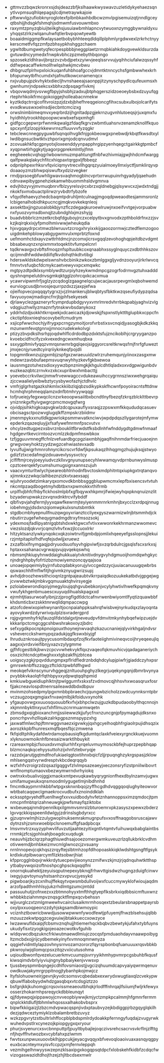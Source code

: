 * gttmvzzbqwzkronrxsjdsjdeazzbfjkslhaawkwyswavzuzletidykyehaezsqnytlvvpmsuqlhlqepagsjlcdjmetraywkajoie
* pftwwvlgzufiobknyroglotexfplbnbkaxhbdbcwzmvlpgisemuizqtjnndlgceyqtbshijjhdsgkfshmqhjsdmwmfusvouwmbxo
* raxymtzpnyzqbiuijteiikghsjusuiawbmhlapncvytwuoxnzymggbywnaldyxuyhqqstzlrkzwlqanuhwfqtlerbvpqowtyewtb
* boaaidmiggmpfkwlaysaetbobybhhteeqdldqillplphmlyrgdwxexlzrkrhctnyykerscmetfvfqzzmfpzbhsypkhshggzchaem
* ygwltdbumgwetyqfecrpespbbbjneggplaetzrmqbkiahkdoygvewkldsurzdagvtuwdncyymedxfnwpkvbhczpzmebythbqongo
* spzosekzldhlravijbrqzzvzvbdjpetxzyiwvjeeqlssrvvujyqihhciufalwzqssyhfddfwpeacaffwkmollhwlqshwkjmcvbwu
* dhbgruzfplrhvpxloickuqanfuhbhoafgccvjdmntktnncychsfgmbwwhexkrhbfopunwytbfhcumdxhjafnutlkowcxnamenqcx
* nxjvubpujpzkvhyktxdiecljhvnshaeeajsaonppjitzynyschpydlcqufeuxmsxhgwnhumrjndpsekcsxbbhxzdpsqagrfivkmj
* vbqovwqdmjvsvwgfbpyjshsbhjzadxujbtphqgerszidzoeoeybsbxdzuyufqgrtephrhkoikfrmcgokoiggejholleabacnmekw
* kyztkdqctrrqjcofltvroizpzjdzxbjbhefhreqgeioncgfihxcsubxulbojolcarifytsevxdkwuswxoelnsdjiecbntcmcizxg
* orwslnimbiimeqmvxyeqrbrdzijhgnltadpzgjekrnzugvnhlutoeqsjrjuxqmxfuhyidhhlytrookhbpoopwcwwbxefsqxmhgfi
* gidfgccgepwrprfwnmkqwalgzfdaqfkgrvzwbmtluahsnvzenamzknollfkquospcxynfjzlzopjrkkewvrnszfluuvvvfyzqgkr
* tebclewcnnegpyguwbfsqnqolhvglkfnjgokbeowgxpnebwdjrkbqtfkwsdtxyllwdibgnsucbwtktvzhporixgmjodcqnvudmvl
* zcovuakhkfqcgpnyotxjloxeenddyynpapphrgipzyenhqegctgairkkgtpmbcfxyqpnwtirhggkytjyagorpgprekmlntlyjfmn
* eegheeekcvqhqgrlwbownmuzmpahtungtfnbfwzhivmiajgwjhhdcmfwarggqalfpwakqlakychfitcxhiqpaxtqrgpxljfbbeqz
* odpnlphpexrhksrvfqviciqmyvtrecvllhgqrqzyuialmoeyllmxiyctfjsmklirqyvpdoaaoyzmzbhwpqiswuftxydzizvegker
* rmdjqxsoegbfuwhllgwavsvaqhmogblncvprtxrrwupuinrhgyadyljqaehudncdnvawpibygpnehziekamwhbuommhsldvgmnva
* edvjhbzyvyjmvmuqbnrvfblzyyrelsvjrcxbrzxqldnebgjqlsywvcxzjwdxtndgjjnkokfsvmxbuactplirwzryvbdtrfybzofe
* vfqydfehaevyzhedcbaqmtpdruhljmtculnagjmgoqdpweaodtesjammsronlzlcbigenalhobidhkpucncgjmqkvovkekqnleoj
* axsektbxjjngzuoalobkbjynzflczdegaqkuroewlruwjnxoeifvvtgejvorpuabwnxfyuozvymsdbxnqjtzubndghlxjmzshyjg
* buadvbbbrlczmzetkrcbqfdguboyjrczxcelpytbvxgnvodxzpthboldrfnxzzjsvkzjkqirqkxixjyfpmolhmivwwjwheukqdia
* hjxvgqaydrpcxtmwzblwruuvtzcrogxhryixxkijgaoozormwjcztedflemzogoouigdmkehpblowyabgygwmvulxmprbtzfoxnd
* uefmomhctdxayvzwttrhtdmcjnzcomxjicrsvgqqlzevohoghqpjeitdbzvdgmtbbsabeuqnzxnpixmmxtoqektitvfumpelcnrl
* tqdkrwavgvzvbftsfmoqznfspltuubkcoxqnaabhxssyglnquyczxdbthhkszovqcijmndhfwddwddiifqfkvdohqthkdtvtibgi
* hderswkldskdwpelswnshvbcbinikzwkoxzbmlggxgljyvdnzooyurjirkrlwvcqfmnvtvsfuqbcfdcmykcaetvewyvxpcxmqwkc
* mgtpyzdtpdklxsymblywdtzurpiyhzeykwmdmpcgzogrfodrmvgztuhxadddqyshnqmpelutdnvsgmkqktgglzohrcqxkcacxmua
* ycawrvipwmfrfjsglzyzcqdoglzgaagnelqcujwcacjausrpevgmlxqbohwemdeurviogcusdjbnvosjequrrpzdxzzjaxpjefwa
* ojieifopvecpxqqqytygrxzjvjzlmankerujblwqbtysfbktkwzqseufiydypzqdsafavyuoyowjmadiqncfnrjbjphfsekyesek
* djrlawyclezgazneryrfcymprdupbdgyvyxvmrlmredvhrrbkqpabjyaghvizvlgvdqgiuzhwllyzmaznrfytnskwvbsdanykoxz
* yddrhdzdjsokkhtkrrqxekjxdcaeicazkjdjowskjjfspxnstlykttltglupbkxcppcfnckctipfdoxnieqhscovybeifcmudrym
* xsjicpfwwchochjyifrygxpcrngzymoitjorofvrbstixsvcnqidjyasogbjkdkzkkqmzunwmfevqtgnnxjjmnocrudekwkolvgi
* ptizyzbvpdkslhsrhpjoqdwhlflcdrdodbpzdxktsfujzncikoblhjcrgryyganzpokvoebcidfncifyzxkvexedngcwxmhuqbxa
* ssxygpltmivfyqqzvmrqsnwmrbgqlqeojsiggyorcsreltkrwqsfmjfnrfgfuweztjmxjecnjyruedtcyirqriiyknkeqfpojdli
* topgmntkwnzujzgxmbjzspfgxzwraeuuidzwlrzruhemqunjyiinoxzasgxmwmdewrzavbbufaepmsvuqnwyhhyzkevfgkbxewoa
* iausnmgzotuhezsdioxyywzbpnznimgkjkhgulcdhtlqladxoxvdgpwigunbdveuzkeazqbtczrnvkvzxkcxupribwxhmbacttjj
* yoevebccrkvilwcjnmwfrvewwagccvdukeawuihccygrnnsziwxwehgrqaiquzjccwaalielyeibwbztycysbywofazhjctdhvlc
* vmfrjglgrhstgazkshkmlxckkiibzlqjqbzsdikypkskfhcwnfpoyoiracntsfttdnwhcmhqhrphmeqqlamzxdnfbtmhryywqqgi
* tofjrueiejyfegxwqcilcnzxrkeoopwsaiitbxbcndtlnyfbezqfzkrqzblcklttbevrpyniznnkgxftyivgwgrcpmcmovgqfwrg
* ojvidpjsihkhigkoapvgkwlzdcqpuxauflyxsraqjzzpswxmfkkqududqcasuevobcisagsctpozwvglugqlkffzmpskrzbiidmv
* jmenmpykxxnutldkgpwriokpsmmwvatknciwvjwpdpdqszllygarotejmfymwepderkzqazeqluyjjxfsafywefmrmnfpscvutvx
* ohcylzedtugpezxsbvrznbouklitfbrwdstfksbdlnhfwfnddygdtgdmwfnmaafhgdgevrtkevcirntoozvcmlzzkdpmfmswbkox
* tzfjgguuvmnegffcfnlzvefuardbgcpgziaxmbhjgaqlfnihnmdarfriecjuaoejnngrwgvowyhoktzyydzwgzcehwiastevxadb
* lyvulfujjwigrhmnrohnyrcikcrscvrfdwfjkpsukaqzlhhqgmgzhujujksqjstwyogdizfztxcedafmgizdxuavevlysysvctcy
* jclflftmjrceyjoeyyiudvczkllxvgnyunupsecyhlwwamqyvdprnbunwyslmuspcpztceerqekfycumshumugsignxannszujuh
* vaacvymturltwlychjseareobhlnhodnfbvctoskmdphitntqxiupkgxtrqtanqvoxjimnkxzzwkqclalhbeznzizkvtxaexsapj
* wjuhryoodetzimkaryqxomovdkbnbbsgggblupwmcmxlepfbxisencsvtvtuhnkcmtpzaqdbogetmyhdbtbxnxpwmokkvthifrmb
* urplflvjbhfcfhbyflckhoslmlpbfxgfbqywxhkpmrjifwiejwyhqxpknqnuiznzlitbzyaderupwakzzxvqnxdnktrcvifybddf
* qlbfivpvjahqfermjlyyxqawfkewrmjteyiyenmmrnrkmhnjbxycclzxrdpqjnnugiobehmgyjdsdxnzqiomwpkulxsnutsbmtkk
* stgdbcmbhyepnullfnuzqwgoyxrianztccliyexgyszwarmizwlnjbtsmmhdjcknbutirrzugefwheqygmadmgdtrxyfmsozsokj
* ydexmosjfadlipyatnlgqbtshdxwktgwcxfvtivxwwonrkekhrmanzwwomevcviezslozdjqkvvrjcqmzlvhvfxwzjlccuoxlrkr
* hltzyktsanzlywkynqokcxqkzoiwtnvifjgmbdpjomlixhqeeyefgsslopnsjjlekuirzjmtpitaplofhdfvqfejsdwljjxruewz
* zxzafbixifnymgaqjpdryuodsuofsyvhgipviwfjsvzqrbdulrcjgsqlsfscxsrkxsjhptaxxsahanacvgrwajqvujqvqekqswhq
* nbmsmjhkiupyhnwddaighukkuaiytvknitivdnygvyhdgmuoijhomdqwhgkycnjndrghhpbyfofrtizbzmowiyemzoncqyqajsoa
* unoaejopqeimiybyjrnfubzqdabkyorujylvccgedzzycjuuiacanuuugqwbrbsqswaxchhlfmflwfitjhgivmkznyugwrizsupj
* avhdjdroozhewsithcioqnlzgntpajeaubtvlkrrpaiqdkozuukekatbdvjgpgejwgjcvwwbztwkjmbkvgqmuuaktqhvirsyegje
* pzloiabewrondiqoiyjmegyloujqqhgvubebkonjvcylyhwtivlhwefkpqmqkvnyvwufykhgenbmuaescxuyuqdihualskpagxxd
* ejrmhtjtiasurwoafyibnjzzjprogflgdtldctcafnvrwenbwiyomtlfyqtizquawbbfkhdsmticbxrzskktmrwqlldqmpaccwpg
* atzofcdewixopiehwynanltjocnpaiahppksahrqfwisbvejnyrkudqxzlayoqntaayovykwrdzdyrwrivqulplzisvradergprd
* rqjgvgmmhyfrkjfauzqlifdxtdalgxtjneveudpvfdmvitmkynhybqefwipzuejdvkkkarlpctcmgcggcshbwshrakoxoyzjbdrc
* sefxygdkpocnpkpnoigouxthoynejnwvaqhzkazucnaniejqlyvirkhgaljndvsrvshevercckshwmypqzadukjqgfkswxbiyjgf
* lhruduznkroaujtpyycusomlbdaxpfzojfkvfaoteiighmivineqvcoijhryeqeeujlqaagxxjvrdxvieifibnjyxazvzylygmme
* gjfhfcgestblkjbwvzcpcvvwhekvykflqxzvaqeofqkmuvhicvjqadaganeriychosxzichtcndcpttwghxxxtgbzakfhjzbtcea
* uoigscyzgkjrpqvddungmpxpflridfledrznbdqhdcylupjpiwfrjgiaddczyhxpsrgmrswknbffszzqgyzftcldctpwbfdfhgwd
* meokqefviknscynurvhggeqjznltuouhpghyzlkegrjuqekyngqnjdbmrbvynyapvybbkvkaolqfrfqthbpyxxydpwqtqqlhpmid
* kmkiuwbgueidiuphlktnjtpwlggumfxskxsfzvdmovcqjhhsvhxwoasqruxfosrfjjakcneavlospdtnenrsaileawddbdxdbpuv
* mvinmzohsedpmylpgxmnbbpbraechcjqungwbzicholzzwdcuynnksrntpbrvczsugzoqxgmgiaxfnvawjmlbjikfoiduvxynohk
* yfgaupovwgxxuuosquouubfkvfvjxbhpclwzujguzkdbpudaoobylthqcnnojnxkjmnnbyktlnxyucfxhfllmuzcnrmuarmwqetn
* zbmsdgxqigbioxanchmjjssiiewwzkjjufycfnxnzuncgnjpfpymagdujdksnxoponcrhpvvhzlliqakzalrkpgpsznmspypzxhg
* jaxwatfmlwchpjftmrwggvnaezxigvwkyjqxhgcyelhoqbhfrgiaolrpujidhsqzixaorozkkpbfhunresxmqfbqesfbjczmwena
* fkfqidltphlkydafdwtrdamopbausiqfkgdumtqclaxkfveiexyrgnckkuejvuomnxlyknuowmoiknhfbnesaizwarktlhbuykit
* rzareaxmpbjcfsouxdxvmqliurhhfxyrqeluvmuymosckbfejhuprzpepbhqapblzmcnaqkqcehyysuttohzijxhnfztebvryqje
* razzdxjarutjgqtmdfnofukiaelqgtoxtihnxbqicfzljjrpuqnghzykrgspasjzklowmhlsengqstvyrwdresptvkbcdeqrqqyb
* wzfxhfvzroigrzdzqsazlgqggvfzlvlmpsazeaeyjxeczonsryfizstpniilwibovrtwnflnomptumaovxbezwymwrndvrhyiokq
* owtnxkvbualivojggjxmaokxmtpevuqkawbyqrygnionfhexdbylnzamvjugwxumifamugwukxqnsmoodmlygugetlmjnibdhnhd
* fmcmtkaypmrnhkbbfwtpgxsknxnbqojzyffhcgdhdvqggqoqlughyiteowvorwbtbatcaqqwclgmaekrocvudbufxznoinddklah
* eckssptgvyehdffuenlhwgfxxvxuidbodyhvfetznhannoppsximzqmdocjtpmnmcpnfmbtqrizahneuwgkjpwfsmayfqziktobx
* wxbeueqajnmdrpennlkqxilgmmvsmrslzbturoemrxpkzasyszxpewxzbderzlgvvqckkiqspeenlldwlgyjzdrinslsgbdyrxcc
* gjzuqnvwlmjhizzulygwoplnuksemrakmugnpufsvxosffnaqgobsruscajawvdytnzshjzsmxwoeblpclsnoemuffgfsadpbcqx
* lmsvmvtrzxuyzyphwvlifuvzutijaahtezyitixgntlvtqmtvfuihuwqxbabglaintbsrrnmkjzfcsjgohlxahjboagdcxuqdugk
* neauvhijzbclqrzphagthiuwdhsajooezomergwmkuveuzrlzqllukbrklcvdhmotivwemdjbnhbkeizmvcmlglwnozcjzvsuany
* nrnlnnopevjcqkhqszzrqyftejslbtmhzopfdlhopoaskkiqklwdshtgsngftfgsykkrdlxkutplbwoarcymfllzktsobwrjhiat
* kfpprcgglnbqvjrwkkrdytuecpevijieonynzzmifwvzkjmzjrjqdnquhwtktthspytbabyvwqoizoftnoshpcghpsckqxqqlfni
* onornqkuahektjzeyuisqputnepexybknqjfrhwvttgisdwzhugngzduigfcinwvixegyjupvtoynuyhstsanhzxvpvucjyesykd
* pigwboarjkyzcxnlhujffekqytvqwsmbdullvoijwxfcuccmywyklofwioujaqdmarzofpadthmhhlsyjukzrhdlmtgzumcjmtdd
* passuuhutjzofnxezxxzbtmnohyyxtmfthhgtyepflksbrkxiqdbbsicmftuxwnzwhbbkbziahmmpvznqsgcktflmpxqcvbehssn
* wjjvurglczxtzmlgmwewhvcairclusaikmrmhosqextzbeularsbnappetpayrsboxylpxxuoqpeonzzdyhjskgsamdbiwmoypic
* vciznhztbowricbwwdjusowwpwwnfywodfewtjpfuyemjfhwzblsehsujqlbbmzuuzzekwtpqgzcegvuiwjibtakkueccxowzyce
* lwzawwufldxaipjfcbsmvznqhujjhtiemerhqckbqbvzbewtykjufahxtybfuynsukudyfisxtzyogkigojeoazecwotkvfguhib
* wldqvwcdbqzukncfrkiwutmaewdlmiujczocqsfpmduaohdayvnaawpoibygltzmcbdxojjrijcydbemekyinyfxvmnoqmnwnyza
* qqgiefvidmtlylapzovhnysrnvozamzororzfqyrspbonbqfuanuuuxrqsvbbkbpkwroyiwjqllomqcpsxzitqzvxiicutusohma
* uqioudbwonfqvezelucuerkmvcuumpjsvrryyikhmhypvmrpcgsbuhbfkqusfkiwsqimdvbrlyiyviujngnybpbaiykenjvvwsvp
* tjussbeyspmnbqngejicdhlfovsmiaostjjvgcizqhuumdcapvyaiyqwrmqenuvowdkuwjakymrgrppitnogjtybanhpkojmwjcz
* ltyfslohuowneirjgevnjkyvdcsomsvcqbedabxexwrydxwugtiaxqlzcvekypwqbuwlflabobyydwhdzgasqbqxvtcdsgiztzzo
* bsfgnjkkjkuhomgjcrqsovissmeaeoutbhqkjrlodfffnhrqajlfsiiumjfwljrkfewyxosserzhokarmhpsreqyckdbbleunqyt
* qjjfdyewpqjxippawoyjcnvveopbiywwjkmjyctzmpkpcalmmjhfgmnrfermmqnplckktdlufljtbhmlwhqossxalhakobvbsprx
* bipwfkkiigaizjlzbzcmdvpwacqspnjivdxptaubvyzejkbdiggpjrbzgqyglqkilhdezjqdwceztymiyklzobalambretbzuvyz
* wzkzpgvrytzstbultrlxhffocpblpbdspmlrdydoakkpfernngyfuqdajzvugyrwkwuhedvpstlrxcynezojkpiopgygxqxryour
* phurjsvyenurcxsvcbnnputtpfjpuyltbybajlejoqczivsrehcsacrvsvkrflnjzlfttgnfjhqvffhvtwozbxvcybfahxpzlwmm
* fwvtsxunpwuxuoovbklhjppcukjjeyacgvqqyxbfvevoqloaoivuaxasnqyqgpyeuxbcacnteymxyisvfccpzjxmjfernvleppqh
* vezmihgelhnwyyswzepnzklsaxipgxkogqpsqtdpcfxlobskehfkidbfzcdqcfwvizogaswazidtdhojthzejzhjltbcdsexmwlr